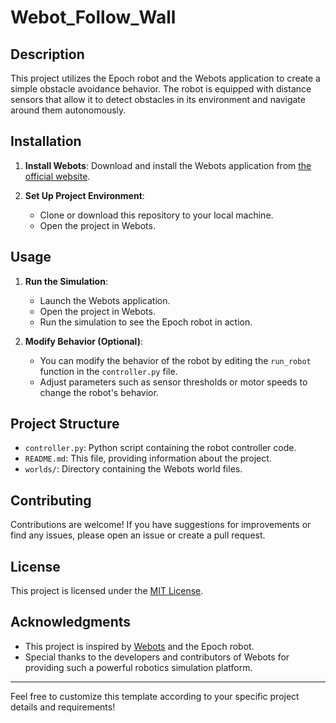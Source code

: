 

# Webot_Follow_Wall

## Description

This project utilizes the Epoch robot and the Webots application to create a simple obstacle avoidance behavior. The robot is equipped with distance sensors that allow it to detect obstacles in its environment and navigate around them autonomously.

## Installation

1. **Install Webots**: Download and install the Webots application from [the official website](https://www.cyberbotics.com/).

2. **Set Up Project Environment**: 
    - Clone or download this repository to your local machine.
    - Open the project in Webots.

## Usage

1. **Run the Simulation**:
    - Launch the Webots application.
    - Open the project in Webots.
    - Run the simulation to see the Epoch robot in action.

2. **Modify Behavior (Optional)**:
    - You can modify the behavior of the robot by editing the `run_robot` function in the `controller.py` file.
    - Adjust parameters such as sensor thresholds or motor speeds to change the robot's behavior.

## Project Structure

- `controller.py`: Python script containing the robot controller code.
- `README.md`: This file, providing information about the project.
- `worlds/`: Directory containing the Webots world files.

## Contributing

Contributions are welcome! If you have suggestions for improvements or find any issues, please open an issue or create a pull request.

## License

This project is licensed under the [MIT License](LICENSE).

## Acknowledgments

- This project is inspired by [Webots](https://www.cyberbotics.com/) and the Epoch robot.
- Special thanks to the developers and contributors of Webots for providing such a powerful robotics simulation platform.

---

Feel free to customize this template according to your specific project details and requirements!
